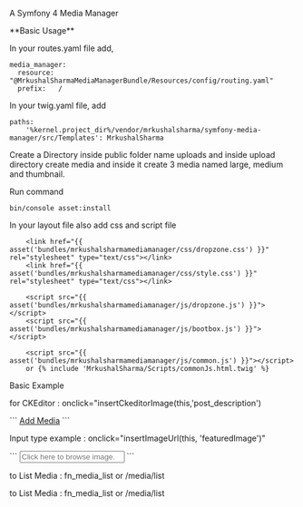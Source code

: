 <p>A Symfony 4 Media Manager</p>
**Basic Usage**

<p>In your routes.yaml file add,</p>

```
media_manager:
  resource: "@MrkushalSharmaMediaManagerBundle/Resources/config/routing.yaml"
  prefix:   /

```
<p>In your twig.yaml file, add</p>

```
paths:
    '%kernel.project_dir%/vendor/mrkushalsharma/symfony-media-manager/src/Templates': MrkushalSharma
```
<p>Create a Directory inside public folder name uploads and inside upload directory create media and inside it create 3 media named large, medium and thumbnail.</p>

<p>Run command</p>

```
bin/console asset:install
```
<p>In your layout file also add css and script file</p>

```
    <link href="{{ asset('bundles/mrkushalsharmamediamanager/css/dropzone.css') }}" rel="stylesheet" type="text/css"></link>
    <link href="{{ asset('bundles/mrkushalsharmamediamanager/css/style.css') }}" rel="stylesheet" type="text/css"></link>

    <script src="{{ asset('bundles/mrkushalsharmamediamanager/js/dropzone.js') }}"></script>
    <script src="{{ asset('bundles/mrkushalsharmamediamanager/js/bootbox.js') }}"></script>
    
    <script src="{{ asset('bundles/mrkushalsharmamediamanager/js/common.js') }}"></script>
    or {% include 'MrkushalSharma/Scripts/commonJs.html.twig' %}
```
<p>Basic Example</p>
<p>for CKEditor : onclick="insertCkeditorImage(this,'post_description')</p>
``` 
    <a href="#" data-textarea="post_description" class="btn btn-info btn-sm addmedia"
        id="addmedia" onclick="insertCkeditorImage(this,'post_description')">Add Media</a>
```
<p> Input type example : onclick="insertImageUrl(this, 'featuredImage')"</p>
```
<input type="text" id="url" 
name="url" maxlength="255" 
class="form-control featuredImage form-control" 
onclick="insertImageUrl(this, 'featuredImage')" 
placeholder="Click here to browse image.">
```

<p> to List Media : fn_media_list or /media/list</p>

<p> to List Media : fn_media_list or /media/list </p>

